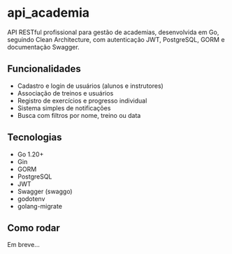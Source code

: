 # api_academia

API RESTful profissional para gestão de academias, desenvolvida em Go, seguindo Clean Architecture, com autenticação JWT, PostgreSQL, GORM e documentação Swagger.

## Funcionalidades
- Cadastro e login de usuários (alunos e instrutores)
- Associação de treinos e usuários
- Registro de exercícios e progresso individual
- Sistema simples de notificações
- Busca com filtros por nome, treino ou data

## Tecnologias
- Go 1.20+
- Gin
- GORM
- PostgreSQL
- JWT
- Swagger (swaggo)
- godotenv
- golang-migrate

## Como rodar
Em breve...
